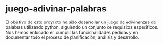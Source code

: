 # juego-adivinar-palabras
El objetivo de este proyecto ha sido desarrollar un juego de adivinanzas de palabras utilizando python, siguiendo un conjunto de requisitos específicos. Nos hemos enfocado en cumplir las funcionalidades pedidas y en documentar todo el proceso de planificación, análisis y desarrollo.
